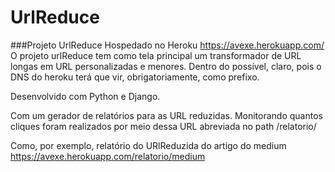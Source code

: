 # UrlReduce

###Projeto UrlReduce
Hospedado no Heroku https://avexe.herokuapp.com/
O projeto urlReduce tem como tela principal um transformador de URL longas em URL personalizadas e menores. Dentro do possível, claro, pois o DNS do heroku terá que vir, obrigatoriamente, como prefixo. 

Desenvolvido com Python e Django. 

Com um gerador de relatórios para as URL reduzidas. Monitorando quantos cliques foram realizados por meio dessa URL abreviada no path /relatorio/<slug> 

Como, por exemplo, relatório do URlReduzida do artigo do medium
https://avexe.herokuapp.com/relatorio/medium
